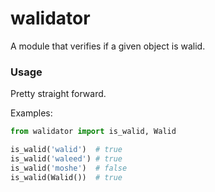 # walidator

A module that verifies if a given object is walid.


### Usage
Pretty straight forward.

Examples:
```python
from walidator import is_walid, Walid

is_walid('walid')  # true
is_walid('waleed') # true
is_walid('moshe')  # false
is_walid(Walid())  # true
```